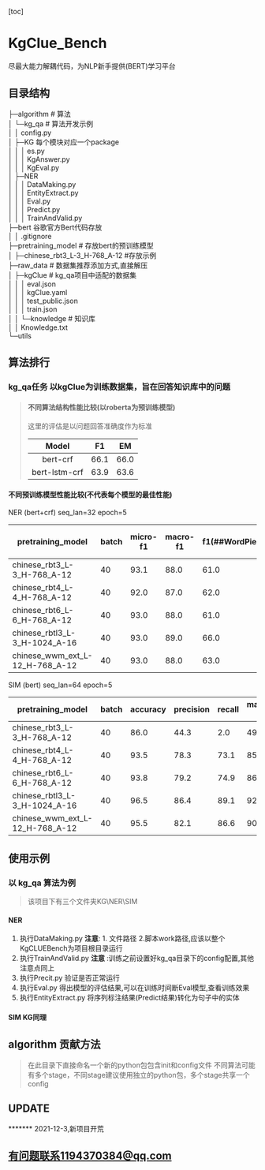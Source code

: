 [toc]

# KgClue_Bench

尽最大能力解耦代码，为NLP新手提供(BERT)学习平台

## 目录结构

├─algorithm # 算法 <br>
│ └─kg_qa # 算法开发示例<br>
│ │ config.py<br>
│ ├─KG 每个模块对应一个package<br>
│ │ │ es.py<br>
│ │ │ KgAnswer.py<br>
│ │ │ KgEval.py<br>
│ ├─NER<br>
│ │ │ DataMaking.py<br>
│ │ │ EntityExtract.py<br>
│ │ │ Eval.py<br>
│ │ │ Predict.py<br>
│ │ │ TrainAndValid.py<br>
├─bert 谷歌官方Bert代码存放<br>
│ │ .gitignore<br>
├─pretraining_model # 存放bert的预训练模型<br>
│ ├─chinese_rbt3_L-3_H-768_A-12 #存放示例<br>
├─raw_data # 数据集推荐添加方式,直接解压<br>
│ ├─kgClue # kg_qa项目中适配的数据集<br>
│ │ │ eval.json<br>
│ │ │ kgClue.yaml<br>
│ │ │ test_public.json<br>
│ │ │ train.json<br>
│ │ └─knowledge # 知识库<br>
│ │ Knowledge.txt<br>
└─utils<br>


## 算法排行

### **kg_qa任务** 以kgClue为训练数据集，旨在回答知识库中的问题

> #### 不同算法结构性能比较(以roberta为预训练模型)
> 这里的评估是以问题回答准确度作为标准
> 
>Model   | F1     | EM  |
>:----:| :----:  |:----:  |
>bert-crf |  66.1       |  66.0    |
>bert-lstm-crf |  63.9       |  63.6    |

#### 不同预训练模型性能比较(不代表每个模型的最佳性能)
NER (bert+crf) seq_lan=32 epoch=5

| pretraining_model      | batch | micro-f1| macro-f1| f1(##WordPiece) |f1(B-NP/I-NP)|
| ----------- | ----------- | ----------- | ----------- | ----------- | ----------- |
| chinese_rbt3_L-3_H-768_A-12      | 40       | 93.1| 88.0 | 61.0 | 79.0 |
| chinese_rbt4_L-4_H-768_A-12   | 40        | 92.0 | 87.0 | 62.0 | 75.0 |
| chinese_rbt6_L-6_H-768_A-12   | 40        | 93.0 | 88.0 | 61.0 | 77.0 |
| chinese_rbtl3_L-3_H-1024_A-16   | 40       | 93.0 | 89.0 | 66.0 | 77.0 | 
| chinese_wwm_ext_L-12_H-768_A-12   | 40       | 93.0 | 88.0 | 63.0 | 77.0 | 

SIM (bert) seq_lan=64 epoch=5

| pretraining_model      | batch | accuracy| precision| recall |macro-f1|
| ----------- | ----------- | ----------- | ----------- | ----------- | ----------- |
| chinese_rbt3_L-3_H-768_A-12      | 40       | 86.0| 44.3 | 2.0 | 49.0 |
| chinese_rbt4_L-4_H-768_A-12   | 40        | 93.5 | 78.3 | 73.1 | 85.9 |
| chinese_rbt6_L-6_H-768_A-12   | 40        | 93.8 | 79.2 | 74.9 | 86.7 |
| chinese_rbtl3_L-3_H-1024_A-16   | 40       |96.5 |86.4| 89.1| 92.9 | 
| chinese_wwm_ext_L-12_H-768_A-12   | 40       | 95.5| 82.1| 86.6 | 90.9 | 

## 使用示例

### 以 **kg_qa** 算法为例

> 该项目下有三个文件夹KG\NER\SIM

#### NER

1. 执行DataMaking.py **注意**: 1. 文件路径 2.脚本work路径,应该以整个KgCLUEBench为项目根目录运行
2. 执行TrainAndValid.py **注意** :训练之前设置好kg_qa目录下的config配置,其他注意点同上
3. 执行Precit.py 验证是否正常运行
4. 执行Eval.py 得出模型的评估结果,可以在训练时间断Eval模型,查看训练效果
5. 执行EntityExtract.py 将序列标注结果(Predict结果)转化为句子中的实体

#### SIM KG同理

## algorithm 贡献方法

> 在此目录下直接命名一个新的python包包含init和config文件
> 不同算法可能有多个stage，不同stage建议使用独立的python包，多个stage共享一个config

## UPDATE

******* 2021-12-3,新项目开荒

## 有问题联系1194370384@qq.com

